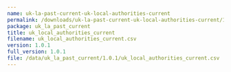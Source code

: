 ```yaml
---
name: uk-la-past-current-uk-local-authorities-current
permalink: /downloads/uk-la-past-current-uk-local-authorities-current/1_0_1
package: uk_la_past_current
title: uk_local_authorities_current
filename: uk_local_authorities_current.csv
version: 1.0.1
full_version: 1.0.1
file: /data/uk_la_past_current/1.0.1/uk_local_authorities_current.csv
---
```

